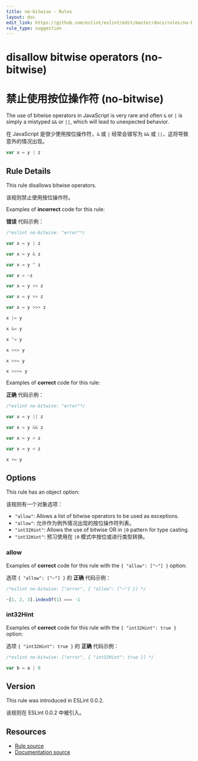 ```yaml
---
title: no-bitwise - Rules
layout: doc
edit_link: https://github.com/eslint/eslint/edit/master/docs/rules/no-bitwise.md
rule_type: suggestion
---
```


<!-- Note: No pull requests accepted for this file. See README.md in the root directory for details. -->

# disallow bitwise operators (no-bitwise)

# 禁止使用按位操作符 (no-bitwise)

The use of bitwise operators in JavaScript is very rare and often `&` or `|` is simply a mistyped `&&` or `||`, which will lead to unexpected behavior.

在 JavaScript 是很少使用按位操作符，`&` 或 `|` 经常会错写为 `&&` 或 `||`，这将导致意外的情况出现。

```js
var x = y | z
```

## Rule Details

This rule disallows bitwise operators.

该规则禁止使用按位操作符。

Examples of **incorrect** code for this rule:

**错误** 代码示例：

```js
/*eslint no-bitwise: "error"*/

var x = y | z

var x = y & z

var x = y ^ z

var x = ~z

var x = y << z

var x = y >> z

var x = y >>> z

x |= y

x &= y

x ^= y

x <<= y

x >>= y

x >>>= y
```

Examples of **correct** code for this rule:

**正确** 代码示例：

```js
/*eslint no-bitwise: "error"*/

var x = y || z

var x = y && z

var x = y > z

var x = y < z

x += y
```

## Options

This rule has an object option:

该规则有一个对象选项：

- `"allow"`: Allows a list of bitwise operators to be used as exceptions.
- `"allow"`: 允许作为例外情况出现的按位操作符列表。
- `"int32Hint"`: Allows the use of bitwise OR in `|0` pattern for type casting.
- `"int32Hint"`: 预习使用在 `|0` 模式中按位或进行类型转换。

### allow

Examples of **correct** code for this rule with the `{ "allow": ["~"] }` option:

选项 `{ "allow": ["~"] }` 的 **正确** 代码示例：

```js
/*eslint no-bitwise: ["error", { "allow": ["~"] }] */

~[1, 2, 3].indexOf(1) === -1
```

### int32Hint

Examples of **correct** code for this rule with the `{ "int32Hint": true }` option:

选项 `{ "int32Hint": true }` 的 **正确** 代码示例：

```js
/*eslint no-bitwise: ["error", { "int32Hint": true }] */

var b = a | 0
```

## Version

This rule was introduced in ESLint 0.0.2.

该规则在 ESLint 0.0.2 中被引入。

## Resources

- [Rule source](https://github.com/eslint/eslint/tree/master/lib/rules/no-bitwise.js)
- [Documentation source](https://github.com/eslint/eslint/tree/master/docs/rules/no-bitwise.md)
